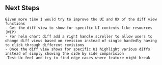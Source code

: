 ## Next Steps

    Given more time I would try to improve the UI and UX of the diff view functions
    - Get the diff view to show for specific UI contents like resources (WIP)
    - For helm chart diff add a right handle scroller to allow users to change diff views based on revision instead of single handedly having to click through different revisions
    - Once the diff view shows for specific UI highlight various diffs instead of simply showing the side by side comparision
    -Test Ux feel and try to find edge cases where feature might break
